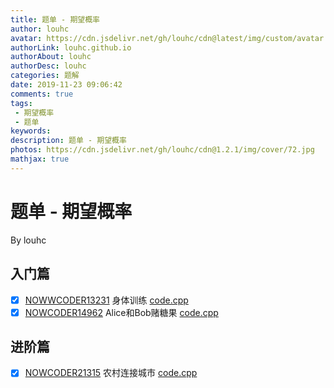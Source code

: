 ```yaml
---
title: 题单 - 期望概率
author: louhc
avatar: https://cdn.jsdelivr.net/gh/louhc/cdn@latest/img/custom/avatar.jpg
authorLink: louhc.github.io
authorAbout: louhc
authorDesc: louhc
categories: 题解
date: 2019-11-23 09:06:42
comments: true
tags:
 - 期望概率
 - 题单
keywords: 
description: 题单 - 期望概率
photos: https://cdn.jsdelivr.net/gh/louhc/cdn@1.2.1/img/cover/72.jpg
mathjax: true
---
```


# 题单 - 期望概率

By louhc

## 入门篇

- [x] [NOWWCODER13231](https://ac.nowcoder.com/acm/problem/13231)  身体训练 [code.cpp](https://github.com/Louhc/code/blob/master/ac.nowcoder.com/acm/problem/13231/code.cpp)
- [x] [NOWCODER14962](https://ac.nowcoder.com/acm/problem/14962)  Alice和Bob赌糖果 [code.cpp](https://github.com/Louhc/code/blob/master/ac.nowcoder.com/acm/problem/14962/code.cpp)

## **进阶篇**

- [x] [NOWCODER21315](https://ac.nowcoder.com/acm/problem/21315) 农村连接城市 [code.cpp](https://github.com/Louhc/code/blob/master/ac.nowcoder.com/acm/problem/21315/code.cpp)

